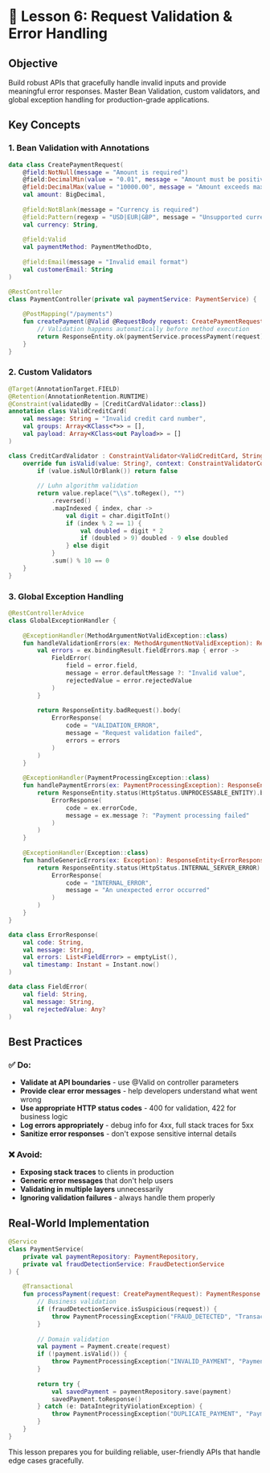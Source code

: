 # 🎯 Lesson 6: Request Validation & Error Handling

## Objective

Build robust APIs that gracefully handle invalid inputs and provide meaningful error responses. Master Bean Validation, custom validators, and global exception handling for production-grade applications.

## Key Concepts

### 1. Bean Validation with Annotations

```kotlin
data class CreatePaymentRequest(
    @field:NotNull(message = "Amount is required")
    @field:DecimalMin(value = "0.01", message = "Amount must be positive")
    @field:DecimalMax(value = "10000.00", message = "Amount exceeds maximum limit")
    val amount: BigDecimal,
    
    @field:NotBlank(message = "Currency is required")
    @field:Pattern(regexp = "USD|EUR|GBP", message = "Unsupported currency")
    val currency: String,
    
    @field:Valid
    val paymentMethod: PaymentMethodDto,
    
    @field:Email(message = "Invalid email format")
    val customerEmail: String
)

@RestController
class PaymentController(private val paymentService: PaymentService) {
    
    @PostMapping("/payments")
    fun createPayment(@Valid @RequestBody request: CreatePaymentRequest): ResponseEntity<PaymentResponse> {
        // Validation happens automatically before method execution
        return ResponseEntity.ok(paymentService.processPayment(request))
    }
}
```

### 2. Custom Validators

```kotlin
@Target(AnnotationTarget.FIELD)
@Retention(AnnotationRetention.RUNTIME)
@Constraint(validatedBy = [CreditCardValidator::class])
annotation class ValidCreditCard(
    val message: String = "Invalid credit card number",
    val groups: Array<KClass<*>> = [],
    val payload: Array<KClass<out Payload>> = []
)

class CreditCardValidator : ConstraintValidator<ValidCreditCard, String> {
    override fun isValid(value: String?, context: ConstraintValidatorContext): Boolean {
        if (value.isNullOrBlank()) return false
        
        // Luhn algorithm validation
        return value.replace("\\s".toRegex(), "")
            .reversed()
            .mapIndexed { index, char ->
                val digit = char.digitToInt()
                if (index % 2 == 1) {
                    val doubled = digit * 2
                    if (doubled > 9) doubled - 9 else doubled
                } else digit
            }
            .sum() % 10 == 0
    }
}
```

### 3. Global Exception Handling

```kotlin
@RestControllerAdvice
class GlobalExceptionHandler {
    
    @ExceptionHandler(MethodArgumentNotValidException::class)
    fun handleValidationErrors(ex: MethodArgumentNotValidException): ResponseEntity<ErrorResponse> {
        val errors = ex.bindingResult.fieldErrors.map { error ->
            FieldError(
                field = error.field,
                message = error.defaultMessage ?: "Invalid value",
                rejectedValue = error.rejectedValue
            )
        }
        
        return ResponseEntity.badRequest().body(
            ErrorResponse(
                code = "VALIDATION_ERROR",
                message = "Request validation failed",
                errors = errors
            )
        )
    }
    
    @ExceptionHandler(PaymentProcessingException::class)
    fun handlePaymentErrors(ex: PaymentProcessingException): ResponseEntity<ErrorResponse> {
        return ResponseEntity.status(HttpStatus.UNPROCESSABLE_ENTITY).body(
            ErrorResponse(
                code = ex.errorCode,
                message = ex.message ?: "Payment processing failed"
            )
        )
    }
    
    @ExceptionHandler(Exception::class)
    fun handleGenericErrors(ex: Exception): ResponseEntity<ErrorResponse> {
        return ResponseEntity.status(HttpStatus.INTERNAL_SERVER_ERROR).body(
            ErrorResponse(
                code = "INTERNAL_ERROR",
                message = "An unexpected error occurred"
            )
        )
    }
}

data class ErrorResponse(
    val code: String,
    val message: String,
    val errors: List<FieldError> = emptyList(),
    val timestamp: Instant = Instant.now()
)

data class FieldError(
    val field: String,
    val message: String,
    val rejectedValue: Any?
)
```

## Best Practices

### ✅ Do:
- **Validate at API boundaries** - use @Valid on controller parameters
- **Provide clear error messages** - help developers understand what went wrong
- **Use appropriate HTTP status codes** - 400 for validation, 422 for business logic
- **Log errors appropriately** - debug info for 4xx, full stack traces for 5xx
- **Sanitize error responses** - don't expose sensitive internal details

### ❌ Avoid:
- **Exposing stack traces** to clients in production
- **Generic error messages** that don't help users
- **Validating in multiple layers** unnecessarily
- **Ignoring validation failures** - always handle them properly

## Real-World Implementation

```kotlin
@Service
class PaymentService(
    private val paymentRepository: PaymentRepository,
    private val fraudDetectionService: FraudDetectionService
) {
    
    @Transactional
    fun processPayment(request: CreatePaymentRequest): PaymentResponse {
        // Business validation
        if (fraudDetectionService.isSuspicious(request)) {
            throw PaymentProcessingException("FRAUD_DETECTED", "Transaction flagged for review")
        }
        
        // Domain validation
        val payment = Payment.create(request)
        if (!payment.isValid()) {
            throw PaymentProcessingException("INVALID_PAYMENT", "Payment validation failed")
        }
        
        return try {
            val savedPayment = paymentRepository.save(payment)
            savedPayment.toResponse()
        } catch (e: DataIntegrityViolationException) {
            throw PaymentProcessingException("DUPLICATE_PAYMENT", "Payment already exists")
        }
    }
}
```

This lesson prepares you for building reliable, user-friendly APIs that handle edge cases gracefully.